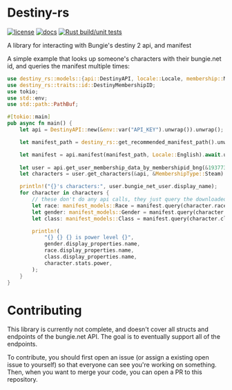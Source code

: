 Destiny-rs
==========

[![license](https://img.shields.io/crates/l/destiny-rs)](LICENSE)
[![docs](https://docs.rs/destiny_rs/badge.svg)](https://docs.rs/destiny_rs)
[![Rust build/unit tests](https://github.com/zeskeertwee/destiny-rs/actions/workflows/test.yml/badge.svg?branch=main)](https://github.com/zeskeertwee/destiny-rs/actions/workflows/test.yml)

A library for interacting with Bungie's destiny 2 api, and manifest

A simple example that looks up someone's characters with their bungie.net id, and queries the manifest multiple times:
```rust
use destiny_rs::models::{api::DestinyAPI, locale::Locale, membership::MembershipType, manifest::ManifestKey, manifest_models};
use destiny_rs::traits::id::DestinyMembershipID;
use tokio;
use std::env;
use std::path::PathBuf;

#[tokio::main]
pub async fn main() {
    let api = DestinyAPI::new(&env::var("API_KEY").unwrap()).unwrap();

    let manifest_path = destiny_rs::get_recommended_manifest_path().unwrap();

    let manifest = api.manifest(manifest_path, Locale::English).await.unwrap();
    
    let user = api.get_user_membership_data_by_membershipid_bng(&19377351,  &MembershipType::Steam).await.unwrap();
    let characters = user.get_characters(&api, &MembershipType::Steam).await.unwrap();

    println!("{}'s characters:", user.bungie_net_user.display_name);
    for character in characters {
        // these don't do any api calls, they just query the downloaded manifest
        let race: manifest_models::Race = manifest.query(character.race_hash, ManifestKey::Race).unwrap();
        let gender: manifest_models::Gender = manifest.query(character.gender_hash, ManifestKey::Gender).unwrap();
        let class: manifest_models::Class = manifest.query(character.class_hash, ManifestKey::Class).unwrap();

        println!(
            "{} {} {} is power level {}",
            gender.display_properties.name,
            race.display_properties.name,
            class.display_properties.name,
            character.stats.power,
        );
    }
}
```

Contributing
=========
This library is currently not complete, and doesn't cover all structs and endpoints of the bungie.net API. The goal is to eventually support all of the endpoints.

To contribute, you should first open an issue (or assign a existing open issue to yourself) so that everyone can see you're working on something.
Then, when you want to merge your code, you can open a PR to this repository.

